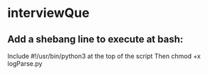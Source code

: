 # interviewQue

## Add a shebang line to execute at bash:
Include #!/usr/bin/python3 at the top of the script
Then chmod +x logParse.py
